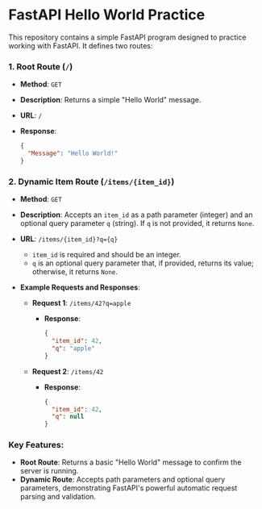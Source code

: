 # FastAPI Hello World Practice

This repository contains a simple FastAPI program designed to practice working with FastAPI. It defines two routes:

### 1. **Root Route (`/`)**

* **Method**: `GET`
* **Description**: Returns a simple "Hello World" message.
* **URL**: `/`
* **Response**:

  ```json
  {
    "Message": "Hello World!"
  }
  ```

### 2. **Dynamic Item Route (`/items/{item_id}`)**

* **Method**: `GET`
* **Description**: Accepts an `item_id` as a path parameter (integer) and an optional query parameter `q` (string). If `q` is not provided, it returns `None`.
* **URL**: `/items/{item_id}?q={q}`

  * `item_id` is required and should be an integer.
  * `q` is an optional query parameter that, if provided, returns its value; otherwise, it returns `None`.
* **Example Requests and Responses**:

  * **Request 1**: `/items/42?q=apple`

    * **Response**:

      ```json
      {
        "item_id": 42,
        "q": "apple"
      }
      ```

  * **Request 2**: `/items/42`

    * **Response**:

      ```json
      {
        "item_id": 42,
        "q": null
      }
      ```

### Key Features:

* **Root Route**: Returns a basic "Hello World" message to confirm the server is running.
* **Dynamic Route**: Accepts path parameters and optional query parameters, demonstrating FastAPI's powerful automatic request parsing and validation.

